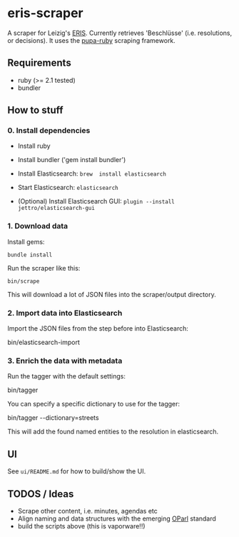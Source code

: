 # eris-scraper

A scraper for Leizig's [ERIS](http://www.leipzig.de/buergerservice-und-verwaltung/stadtrat/ratsinformationssystem-eris/). Currently retrieves 'Beschlüsse' (i.e.
resolutions, or decisions). It uses the [pupa-ruby](https://github.com/opennorth/pupa-ruby) scraping framework.

## Requirements

* ruby (>= 2.1 tested)
* bundler

## How to stuff

### 0. Install dependencies

- Install ruby
- Install bundler ('gem install bundler')

- Install Elasticsearch: `brew  install elasticsearch`
- Start Elasticsearch: `elasticsearch`
- (Optional) Install Elasticsearch GUI: `plugin --install jettro/elasticsearch-gui`

### 1. Download data

Install gems:

    bundle install

Run the scraper like this:

    bin/scrape

This will download a lot of JSON files into the scraper/output
directory.

### 2. Import data into Elasticsearch

Import the JSON files from the step before into Elasticsearch:

  bin/elasticsearch-import

### 3. Enrich the data with metadata

Run the tagger with the default settings:

  bin/tagger

You can specify a specific dictionary to use for the tagger:

  bin/tagger --dictionary=streets

This will add the found named entities to the resolution in elasticsearch.

## UI
See `ui/README.md` for how to build/show the UI.

## TODOS / Ideas

* Scrape other content, i.e. minutes, agendas etc
* Align naming and data structures with the emerging [OParl](http://oparl.org/) standard
* build the scripts above (this is vaporware!!)

